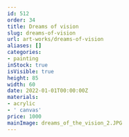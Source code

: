 ```yaml
---
id: 512
order: 34
title: Dreams of vision
slug: dreams-of-vision
url: art-works/dreams-of-vision
aliases: []
categories:
- painting
inStock: true
isVisible: true
height: 85
width: 60
date: 2022-01-01T00:00:00Z
materials:
- acrylic
- ' canvas'
price: 1000
mainImage: dreams_of_the_vision_2.JPG
---
```

